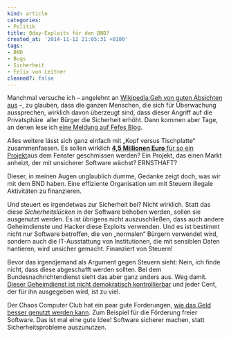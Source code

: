 ```yaml
---
kind: article
categories:
- Politik
title: 0day-Exploits für den BND?
created_at: '2014-11-12 21:05:31 +0100'
tags:
- BND
- Bugs
- Sicherheit
- Felix von Leitner
cleaned?: false
---
```


Manchmal versuche ich – angelehnt an [Wikipedia:Geh von guten Absichten
aus](https://de.wikipedia.org/wiki/Wikipedia:Geh_von_guten_Absichten_aus)
–, zu glauben, dass die ganzen Menschen, die sich für Überwachung
aussprechen, wirklich davon überzeugt sind, dass dieser Angriff auf die
Privatsphäre  aller Bürger die Sicher­heit erhöht. Dann kommen aber
Tage, an denen lese ich [eine Meldung auf Fefes
Blog](https://blog.fefe.de/?ts=aaa14c7c).

Alles weitere lässt sich ganz einfach mit „Kopf versus Tischplatte“
zusammenfassen. Es sollen wirklich [**4,5 Millionen Euro** für so ein
Projekt](http://www.spiegel.de/spiegel/vorab/bnd-will-informationen-ueber-software-sicherheitsluecken-einkaufen-a-1001771.html)aus
dem Fenster geschmissen werden? Ein Projekt, das einen Markt anheizt,
der mit unsicherer Software wächst? ERNSTHAFT?

Dieser, in meinen Augen unglaublich dumme, Gedanke zeigt doch, was wir
mit dem BND haben. Eine effiziente Organisation um mit Steuern illegale
Aktivitäten zu finanzieren.

Und steuert es irgendetwas zur Sicherheit bei? Nicht wirklich. Statt das
diese *Sicherheitslücken* in der Software behoben werden, sollen sie
ausgenutzt werden. Es ist übrigens nicht auszuschließen, dass auch
andere Geheimdienste und Hacker diese Exploits verwenden. Und es ist
bestimmt nicht nur Software betroffen, die von „normalen“ Bürgern
verwendet wird, sondern auch die IT-Ausstattung von Institutionen, die
mit sensiblen Daten hantieren, wird unsicher gemacht. Finanziert von
Steuern!

Bevor das irgendjemand als Argument gegen Steuern sieht: Nein, ich finde
nicht, dass diese abgeschafft werden sollten. Bei dem
Bundesnachrichtendienst sieht das aber ganz anders aus. Weg damit.
[Dieser Geheimdienst ist nicht demokratisch
kontrollierbar](https://netzpolitik.org/2014/informationsfreiheit-der-bundesnachrichtendienst-will-nicht-mitmachen/)
und jeder Cent, der für ihn ausgegeben wird, ist zu viel.

Der Chaos Computer Club hat ein paar gute Forderungen, [wie das Geld
besser genutzt werden
kann](http://ccc.de/de/updates/2014/0days-an-den-bnd). Zum Beispiel für
die Förderung freier Software. Das ist mal eine gute Idee! Software
sicherer machen, statt Sicherheitsprobleme auszunutzen.
